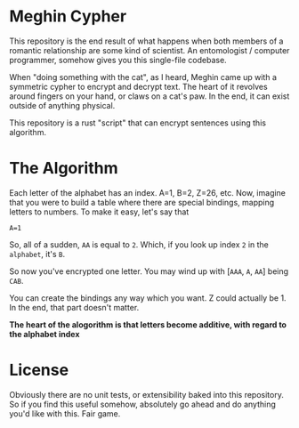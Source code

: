 #  Meghin Cypher
This repository is the end result of what happens when both members of a romantic relationship are some
kind of scientist. An entomologist / computer programmer, somehow gives you this single-file codebase.

When "doing something with the cat", as I heard, Meghin came up with a symmetric cypher to encrypt and
decrypt text. The heart of it revolves around fingers on your hand, or claws on a cat's paw. In the end,
it can exist outside of anything physical.

This repository is a rust "script" that can encrypt sentences using this algorithm.

# The Algorithm

Each letter of the alphabet has an index. A=1, B=2, Z=26, etc. Now, imagine that you were to build
a table where there are special bindings, mapping letters to numbers. To make it easy, let's say that

`A=1`

So, all of a sudden, `AA` is equal to `2`. Which, if you look up index `2` in the `alphabet`, it's `B`.

So now you've encrypted one letter. You may wind up with \[`AAA`, `A`, `AA`\] being `CAB`.

You can create the bindings any way which you want. Z could actually be 1. In the end, that part doesn't
matter.

**The heart of the alogorithm is that letters become additive, with regard to the alphabet index**

# License
Obviously there are no unit tests, or extensibility baked into this repository. So if you find this
useful somehow, absolutely go ahead and do anything you'd like with this. Fair game.